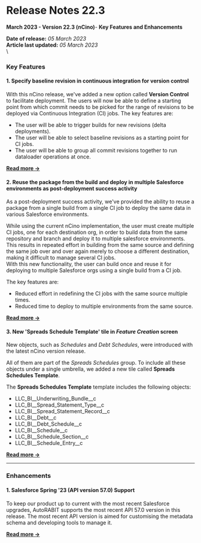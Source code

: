 # Release Notes 22.3

**March 2023 - Version 22.3 (nCino)**- **Key Features and Enhancements**

**Date of release:** _05 March 2023_\
**Article last updated:** _05 March 2023_\
\


### Key Features <a href="#key-features" id="key-features"></a>

#### 1. Specify baseline revision in continuous integration for version control <a href="#1-specify-baseline-revision-in-continuous-integration-for-version-control" id="1-specify-baseline-revision-in-continuous-integration-for-version-control"></a>

With this nCino release, we've added a new option called **Version Control** to facilitate deployment. The users will now be able to define a starting point from which commit needs to be picked for the range of revisions to be deployed via Continuous Integration (CI) jobs. The key features are:

* The user will be able to trigger builds for new revisions (delta deployments).
* The user will be able to select baseline revisions as a starting point for CI jobs.
* The user will be able to group all commit revisions together to run dataloader operations at once.

[**Read more →**](../../../product-guides/arm/running-a-ci-job.md)

#### 2. Reuse the package from the build and deploy in multiple Salesforce environments as post-deployment success activity <a href="#2-reuse-the-package-from-the-build-and-deploy-in-multiple-salesforce-environments-as-postdeployment" id="2-reuse-the-package-from-the-build-and-deploy-in-multiple-salesforce-environments-as-postdeployment"></a>

As a post-deployment success activity, we've provided the ability to reuse a package from a single build from a single CI job to deploy the same data in various Salesforce environments.

While using the current nCino implementation, the user must create multiple CI jobs, one for each destination org, in order to build data from the same repository and branch and deploy it to multiple salesforce environments. This results in repeated effort in building from the same source and defining the same job over and over again merely to choose a different destination, making it difficult to manage several CI jobs.\
With this new functionality, the user can build once and reuse it for deploying to multiple Salesforce orgs using a single build from a CI job.

The key features are:

* Reduced effort in redefining the CI jobs with the same source multiple times.
* Reduced time to deploy to multiple environments from the same source.

[**Read more →**](../../../product-guides/arm/running-a-ci-job.md)

#### 3. New 'Spreads Schedule Template' tile in _Feature Creation_ screen <a href="#3-new-spreads-schedule-template-tile-in-feature-creation-screen" id="3-new-spreads-schedule-template-tile-in-feature-creation-screen"></a>

New objects, such as _Schedules_ and _Debt Schedules_, were introduced with the latest nCino version release.

All of them are part of the _Spreads Schedules_ group. To include all these objects under a single umbrella, we added a new tile called **Spreads Schedules Template**.

The **Spreads Schedules Template** template includes the following objects:

* LLC\_BI\_\_Underwriting\_Bundle\_\_c
* LLC\_BI\_\_Spread\_Statement\_Type\_\_c
* LLC\_BI\_\_Spread\_Statement\_Record\_\_c
* LLC\_BI\_\_Debt\_\_c
* LLC\_BI\_\_Debt\_Schedule\_\_c
* LLC\_BI\_\_Schedule\_\_c
* LLC\_BI\_\_Schedule\_Section\_\_c
* LLC\_BI\_\_Schedule\_Entry\_\_c

[**Read more →**](../../../product-guides/arm/create-a-feature-migration-template.md)

***

### Enhancements <a href="#enhancements" id="enhancements"></a>

#### 1. Salesforce Spring '23 (API version 57.0) Support <a href="#1-salesforce-spring-23-api-version-570-support" id="1-salesforce-spring-23-api-version-570-support"></a>

To keep our product up to current with the most recent Salesforce upgrades, AutoRABIT supports the most recent API 57.0 version in this release. The most recent API version is aimed for customising the metadata schema and developing tools to manage it.

[**Read more →**](../../../product-guides/arm/arm-features/salesforce-api-version.md)
